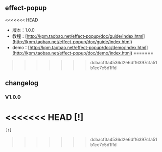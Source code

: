 ## effect-popup

<<<<<<< HEAD
* 版本：1.0.0
* 教程：[http://kpm.taobao.net/effect-popup/doc/guide/index.html](http://kpm.taobao.net/effect-popup/doc/guide/index.html)
* demo：[http://kpm.taobao.net/effect-popup/doc/demo/index.html](http://kpm.taobao.net/effect-popup/doc/demo/index.html)
=======
>>>>>>> dcbacf3a4536d2e6dff6397c1a51b1cc7c5d1ffd

## changelog

### V1.0.0

<<<<<<< HEAD
    [!] 
=======
    [!]


>>>>>>> dcbacf3a4536d2e6dff6397c1a51b1cc7c5d1ffd

